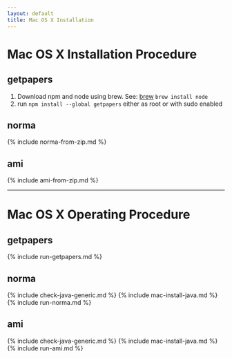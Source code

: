 ```yaml
---
layout: default
title: Mac OS X Installation
---
```

# Mac OS X Installation Procedure

## getpapers
1. Download npm and node using brew. See: [brew](http://brew.sh/)
    `brew install node`
1. run `npm install --global getpapers` either as root or with sudo enabled

## norma
{% include norma-from-zip.md %}

## ami
{% include ami-from-zip.md %}

---

# Mac OS X Operating Procedure

## getpapers
{% include run-getpapers.md %}

## norma
{% include check-java-generic.md %}
{% include mac-install-java.md %}
{% include run-norma.md %}

## ami
{% include check-java-generic.md %}
{% include mac-install-java.md %}
{% include run-ami.md %}
